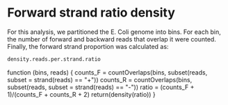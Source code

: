 
<!--
%\VignetteEngine{knitr}
%\VignetteIndexEntry{Forward Strand ratio density}
%\VignetteDepends{ggplot2, ChIP-Exo, GenomicAlignments}
-->

# Forward strand ratio density

For this analysis, we partitioned the E. Coli genome into bins. For each bin, the number of forward and backward reads that overlap it were counted. Finally, the forward strand proportion was calculated as:






```r
density.reads.per.strand.ratio
```

function (bins, reads) 
{
    counts_F = countOverlaps(bins, subset(reads, subset = strand(reads) == 
        "+"))
    counts_R = countOverlaps(bins, subset(reads, subset = strand(reads) == 
        "-"))
    ratio = (counts_F + 1)/(counts_F + counts_R + 2)
    return(density(ratio))
}






